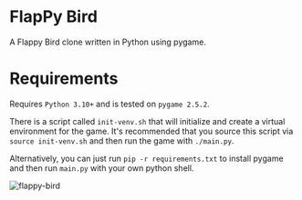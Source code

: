 # FlapPy Bird

A Flappy Bird clone written in Python using pygame.

# Requirements

Requires `Python 3.10+` and is tested on `pygame 2.5.2`.

There is a script called `init-venv.sh` that will initialize and create a
virtual environment for the game. It's recommended that you source this script
via `source init-venv.sh` and then run the game with `./main.py`.

Alternatively, you can just run `pip -r requirements.txt` to install pygame and
then run `main.py` with your own python shell.

![flappy-bird](flappy-bird.gif)


